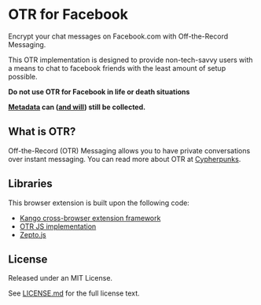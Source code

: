OTR for Facebook
================

Encrypt your chat messages on Facebook.com with Off-the-Record Messaging.

This OTR implementation is designed to provide non-tech-savvy
users with a means to chat to facebook friends with the least
amount of setup possible.

**Do not use OTR for Facebook in life or death situations**

**[Metadata][2] can ([and will][1]) still be collected.**


What is OTR?
------------

Off-the-Record (OTR) Messaging allows you to have private conversations over
instant messaging. You can read more about OTR at
[Cypherpunks](http://www.cypherpunks.ca/otr/index.php).


Libraries
---------

This browser extension is built upon the following code:

  * [Kango cross-browser extension framework](http://kangoextensions.com/)
  * [OTR JS implementation](https://github.com/arlolra/otr)
  * [Zepto.js](http://zeptojs.com/)


License
-------

Released under an MIT License.

See [LICENSE.md](LICENSE.md) for the full license text.


[1]: http://www.theguardian.com/world/2013/jun/27/nsa-online-metadata-collection
[2]: http://www.theguardian.com/technology/2013/jul/07/nsa-gchq-metadata-reassurances
